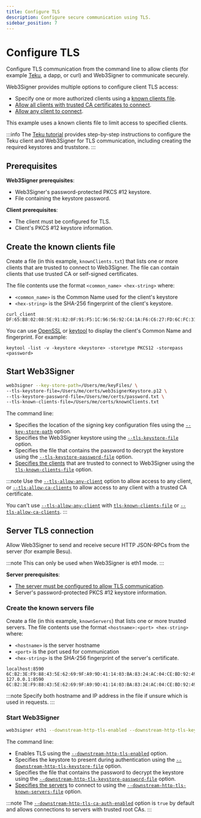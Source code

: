 ```yaml
---
title: Configure TLS
description: Configure secure communication using TLS.
sidebar_position: 7
---
```


# Configure TLS

Configure TLS communication from the command line to allow clients (for example [Teku], a dapp, or
curl) and Web3Signer to communicate securely.

Web3Signer provides multiple options to configure client TLS access:

- Specify one or more authorized clients using a [known clients file](#create-the-known-clients-file).
- [Allow all clients with trusted CA certificates to connect].
- [Allow any client to connect].

This example uses a known clients file to limit access to specified clients.

:::info
The [Teku tutorial] provides step-by-step instructions to configure the Teku client and Web3Signer
for TLS communication, including creating the required keystores and truststore.
:::

## Prerequisites

**Web3Signer prerequisites**:

- Web3Signer's password-protected PKCS #12 keystore.
- File containing the keystore password.

**Client prerequisites**:

- The client must be configured for TLS.
- Client's PKCS #12 keystore information.

## Create the known clients file

Create a file (in this example, `knownClients.txt`) that lists one or more clients that are trusted
to connect to Web3Signer.
The file can contain clients that use trusted CA or self-signed certificates.

The file contents use the format `<common_name> <hex-string>` where:

- `<common_name>` is the Common Name used for the client's keystore
- `<hex-string>` is the SHA-256 fingerprint of the client's keystore.

```
curl_client DF:65:B8:02:08:5E:91:82:0F:91:F5:1C:96:56:92:C4:1A:F6:C6:27:FD:6C:FC:31:F2:BB:90:17:22:59:5B:50
```

You can use [OpenSSL](https://www.openssl.org/) or
[keytool](https://docs.oracle.com/javase/6/docs/technotes/tools/solaris/keytool.html) to display the
client's Common Name and fingerprint.
For example:

```
keytool -list -v -keystore <keystore> -storetype PKCS12 -storepass <password>
```

## Start Web3Signer

```bash
web3signer --key-store-path=/Users/me/keyFiles/ \
--tls-keystore-file=/Users/me/certs/web3signerKeystore.p12 \
--tls-keystore-password-file=/Users/me/certs/password.txt \
--tls-known-clients-file=/Users/me/certs/knownClients.txt
```

The command line:

- Specifies the location of the signing key configuration files using the
  [`--key-store-path`](../reference/cli/options.md#key-store-path) option.
- Specifies the Web3Signer keystore using the
  [`--tls-keystore-file`](../reference/cli/options.md#tls-keystore-file) option.
- Specifies the file that contains the password to decrypt the keystore using the
  [`--tls-keystore-password-file`](../reference/cli/options.md#tls-keystore-password-file) option.
- [Specifies the clients](#create-the-known-clients-file) that are trusted to connect to Web3Signer
  using the [`tls-known-clients-file`](../reference/cli/options.md#tls-known-clients-file) option.

:::note
Use the [`--tls-allow-any-client`](../reference/cli/options.md#tls-allow-any-client) option to allow
access to any client, or [`--tls-allow-ca-clients`](../reference/cli/options.md#tls-allow-ca-clients)
to allow access to any client with a trusted CA certificate.

You can't use [`--tls-allow-any-client`](../reference/cli/options.md#tls-allow-any-client) with
[`tls-known-clients-file`](../reference/cli/options.md#tls-known-clients-file) or
[`--tls-allow-ca-clients`](../reference/cli/options.md#tls-allow-ca-clients).
:::

## Server TLS connection

Allow Web3Signer to send and receive secure HTTP JSON-RPCs from the server (for example Besu).

:::note
This can only be used when Web3Signer is eth1 mode.
:::

**Server prerequisites**:

- [The server must be configured to allow TLS communication](https://besu.hyperledger.org/en/latest/HowTo/Configure/Configure-TLS/).
- Server's password-protected PKCS #12 keystore information.

### Create the known servers file

Create a file (in this example, `knownServers`) that lists one or more trusted servers.
The file contents use the format `<hostname>:<port> <hex-string>` where:

- `<hostname>` is the server hostname
- `<port>` is the port used for communication
- `<hex-string>` is the SHA-256 fingerprint of the server's certificate.

```
localhost:8590 6C:B2:3E:F9:88:43:5E:62:69:9F:A9:9D:41:14:03:BA:83:24:AC:04:CE:BD:92:49:1B:8D:B2:A4:86:39:4C:BB
127.0.0.1:8590 6C:B2:3E:F9:88:43:5E:62:69:9F:A9:9D:41:14:03:BA:83:24:AC:04:CE:BD:92:49:1B:8D:B2:A4:86:39:4C:BB
```

:::note
Specify both hostname and IP address in the file if unsure which is used in requests.
:::

### Start Web3Signer

```bash
web3signer eth1 --downstream-http-tls-enabled --downstream-http-tls-keystore-file=/Users/me/my_node/keystore.pfx --downstream-http-tls-keystore-password-file=/Users/me/my_node/keyPassword --downstream-http-tls-known-servers-file=/Users/me/my_node/knownServers
```

The command line:

- Enables TLS using the
  [`--downstream-http-tls-enabled`](../reference/cli/subcommands.md#downstream-http-tls-enabled) option.
- Specifies the keystore to present during authentication using the
  [`--downstream-http-tls-keystore-file`](../reference/cli/subcommands.md#downstream-http-tls-keystore-file) option.
- Specifies the file that contains the password to decrypt the keystore using the
  [`--downstream-http-tls-keystore-password-file`](../reference/cli/subcommands.md#downstream-http-tls-keystore-password-file) option.
- [Specifies the servers](#create-the-known-servers-file) to connect to using the
  [`--downstream-http-tls-known-servers-file`](../reference/cli/subcommands.md#downstream-http-tls-known-servers-file) option.

:::note
The [`--downstream-http-tls-ca-auth-enabled`](../reference/cli/subcommands.md#downstream-http-tls-ca-auth-enabled)
option is `true` by default and allows connections to servers with trusted root CAs.
:::

<!-- links -->

[Allow all clients with trusted CA certificates to connect]: ../reference/cli/options.md#tls-allow-ca-clients
[Allow any client to connect]: ../reference/cli/options.md#tls-allow-any-client
[Teku]: https://docs.teku.consensys.net/
[Teku tutorial]: https://docs.teku.consensys.net/tutorials/configure-external-signer-tls
